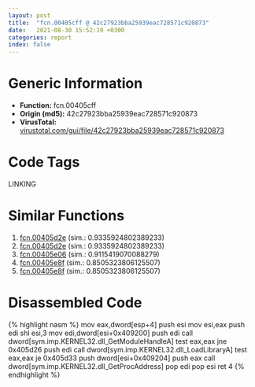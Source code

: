 ```yaml
---
layout: post
title:  "fcn.00405cff @ 42c27923bba25939eac728571c920873"
date:   2021-08-30 15:52:19 +0300
categories: report
index: false
---
```


# Generic Information
- **Function:** fcn.00405cff
- **Origin (md5):** 42c27923bba25939eac728571c920873
- **VirusTotal:** [virustotal.com/gui/file/42c27923bba25939eac728571c920873][virustotal_ref]

# Code Tags
<span class="tag" id="LINKING">LINKING</span>


# Similar Functions

1. [fcn.00405d2e][similar_1_ref] (sim.: 0.9335924802389233)
2. [fcn.00405d2e][similar_2_ref] (sim.: 0.9335924802389233)
3. [fcn.00405e06][similar_3_ref] (sim.: 0.9115419070088279)
4. [fcn.00405e8f][similar_4_ref] (sim.: 0.8505323806125507)
5. [fcn.00405e8f][similar_5_ref] (sim.: 0.8505323806125507)


# Disassembled Code

{% highlight nasm %}
mov eax,dword[esp+4]
push esi
mov esi,eax
push edi
shl esi,3
mov edi,dword[esi+0x409200]
push edi
call dword[sym.imp.KERNEL32.dll_GetModuleHandleA]
test eax,eax
jne 0x405d26
push edi
call dword[sym.imp.KERNEL32.dll_LoadLibraryA]
test eax,eax
je 0x405d33
push dword[esi+0x409204]
push eax
call dword[sym.imp.KERNEL32.dll_GetProcAddress]
pop edi
pop esi
ret 4
{% endhighlight %}


[similar_1_ref]: /report/fcn.00405d2e@492187f692d233fb75807fcb5c6b4077
[similar_2_ref]: /report/fcn.00405d2e@8cfdb0713f3b8f9b0a5ef775f40cf182
[similar_3_ref]: /report/fcn.00405e06@1df99b626725413e076d55de582bf67d
[similar_4_ref]: /report/fcn.00405e8f@0c82eefbb8a4714538e49f74fe0058a6
[similar_5_ref]: /report/fcn.00405e8f@0492b35439afd002e2ab5e2e7b48854c
[virustotal_ref]: https://www.virustotal.com/gui/file/42c27923bba25939eac728571c920873